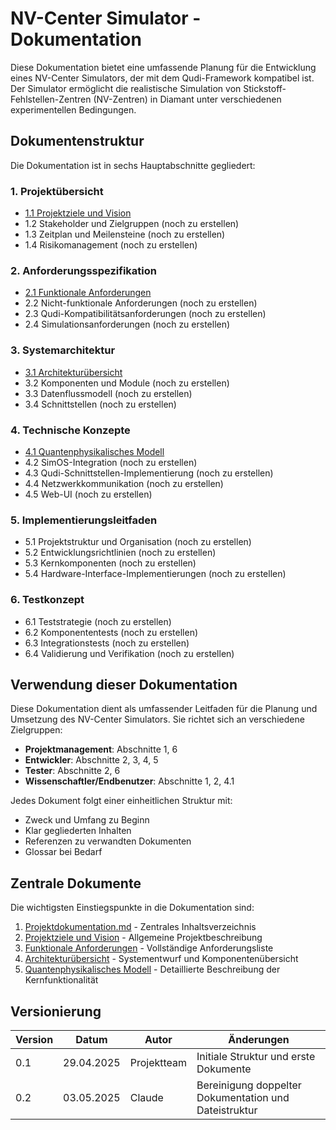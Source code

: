 # NV-Center Simulator - Dokumentation

Diese Dokumentation bietet eine umfassende Planung für die Entwicklung eines NV-Center Simulators, der mit dem Qudi-Framework kompatibel ist. Der Simulator ermöglicht die realistische Simulation von Stickstoff-Fehlstellen-Zentren (NV-Zentren) in Diamant unter verschiedenen experimentellen Bedingungen.

## Dokumentenstruktur

Die Dokumentation ist in sechs Hauptabschnitte gegliedert:

### 1. Projektübersicht
- [1.1 Projektziele und Vision](1_Projektübersicht/1.1_Projektziele.md)
- 1.2 Stakeholder und Zielgruppen (noch zu erstellen)
- 1.3 Zeitplan und Meilensteine (noch zu erstellen)
- 1.4 Risikomanagement (noch zu erstellen)

### 2. Anforderungsspezifikation
- [2.1 Funktionale Anforderungen](2_Anforderungen/2.1_Funktionale_Anforderungen.md)
- 2.2 Nicht-funktionale Anforderungen (noch zu erstellen)
- 2.3 Qudi-Kompatibilitätsanforderungen (noch zu erstellen)
- 2.4 Simulationsanforderungen (noch zu erstellen)

### 3. Systemarchitektur
- [3.1 Architekturübersicht](3_Architektur/3.1_Architekturübersicht.md)
- 3.2 Komponenten und Module (noch zu erstellen)
- 3.3 Datenflussmodell (noch zu erstellen)
- 3.4 Schnittstellen (noch zu erstellen)

### 4. Technische Konzepte
- [4.1 Quantenphysikalisches Modell](4_Technische_Konzepte/4.1_Quantenphysikalisches_Modell.md)
- 4.2 SimOS-Integration (noch zu erstellen)
- 4.3 Qudi-Schnittstellen-Implementierung (noch zu erstellen)
- 4.4 Netzwerkkommunikation (noch zu erstellen)
- 4.5 Web-UI (noch zu erstellen)

### 5. Implementierungsleitfaden
- 5.1 Projektstruktur und Organisation (noch zu erstellen)
- 5.2 Entwicklungsrichtlinien (noch zu erstellen)
- 5.3 Kernkomponenten (noch zu erstellen)
- 5.4 Hardware-Interface-Implementierungen (noch zu erstellen)

### 6. Testkonzept
- 6.1 Teststrategie (noch zu erstellen)
- 6.2 Komponententests (noch zu erstellen)
- 6.3 Integrationstests (noch zu erstellen)
- 6.4 Validierung und Verifikation (noch zu erstellen)

## Verwendung dieser Dokumentation

Diese Dokumentation dient als umfassender Leitfaden für die Planung und Umsetzung des NV-Center Simulators. Sie richtet sich an verschiedene Zielgruppen:

- **Projektmanagement**: Abschnitte 1, 6
- **Entwickler**: Abschnitte 2, 3, 4, 5
- **Tester**: Abschnitte 2, 6
- **Wissenschaftler/Endbenutzer**: Abschnitte 1, 2, 4.1

Jedes Dokument folgt einer einheitlichen Struktur mit:
- Zweck und Umfang zu Beginn
- Klar gegliederten Inhalten
- Referenzen zu verwandten Dokumenten
- Glossar bei Bedarf

## Zentrale Dokumente

Die wichtigsten Einstiegspunkte in die Dokumentation sind:

1. [Projektdokumentation.md](/Planung/Projektdokumentation.md) - Zentrales Inhaltsverzeichnis
2. [Projektziele und Vision](1_Projektübersicht/1.1_Projektziele.md) - Allgemeine Projektbeschreibung
3. [Funktionale Anforderungen](2_Anforderungen/2.1_Funktionale_Anforderungen.md) - Vollständige Anforderungsliste
4. [Architekturübersicht](3_Architektur/3.1_Architekturübersicht.md) - Systementwurf und Komponentenübersicht
5. [Quantenphysikalisches Modell](4_Technische_Konzepte/4.1_Quantenphysikalisches_Modell.md) - Detaillierte Beschreibung der Kernfunktionalität

## Versionierung

| Version | Datum | Autor | Änderungen |
|---------|-------|-------|------------|
| 0.1 | 29.04.2025 | Projektteam | Initiale Struktur und erste Dokumente |
| 0.2 | 03.05.2025 | Claude | Bereinigung doppelter Dokumentation und Dateistruktur |
